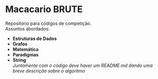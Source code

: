 # Macacario BRUTE
Repositório para códigos de competição.\
Assuntos abordados:
* **Estruturas de Dados**
* **Grafos**
* **Matemática**
* **Paradigmas**
* **String**\
*Juntamente com o código deve haver um README.md dando uma breve descrição sobre o algoritmo*
